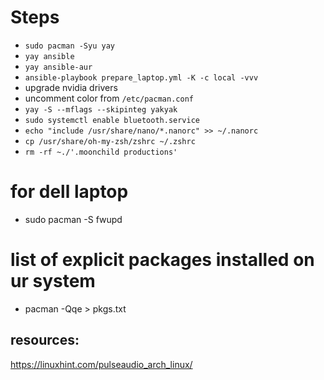 # Steps
- `sudo pacman -Syu yay`
- `yay ansible`
- `yay ansible-aur`
- `ansible-playbook prepare_laptop.yml -K -c local -vvv`
- upgrade nvidia drivers
- uncomment color from `/etc/pacman.conf`
- `yay -S --mflags --skipinteg yakyak`
- `sudo systemctl enable bluetooth.service`
- `echo "include /usr/share/nano/*.nanorc" >> ~/.nanorc`
-  `cp /usr/share/oh-my-zsh/zshrc ~/.zshrc`
- `rm -rf ~./'.moonchild productions'`



# for dell laptop
- sudo pacman -S fwupd


# list of explicit packages installed on ur system
- pacman -Qqe  > pkgs.txt

## resources:
https://linuxhint.com/pulseaudio_arch_linux/
